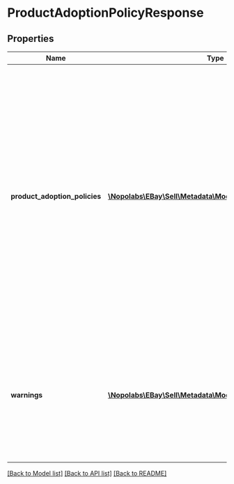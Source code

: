 # ProductAdoptionPolicyResponse

## Properties
Name | Type | Description | Notes
------------ | ------------- | ------------- | -------------
**product_adoption_policies** | [**\Nopolabs\EBay\Sell\Metadata\Model\ProductAdoptionPolicy[]**](ProductAdoptionPolicy.md) | A list of category IDs from the marketplace specified in the request where each returned element represents a leaf node in the category tree. Each element in the list contains the policies governing whether or not items listed in that category must include an ePID value (which links the item to the eBay Catalog). | [optional] 
**warnings** | [**\Nopolabs\EBay\Sell\Metadata\Model\Error[]**](Error.md) | A list of the warnings that were generated as a result of the request. This field is not returned if no warnings were generated by the request. | [optional] 

[[Back to Model list]](../README.md#documentation-for-models) [[Back to API list]](../README.md#documentation-for-api-endpoints) [[Back to README]](../README.md)



